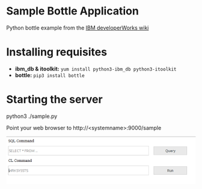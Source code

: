 # Sample Bottle Application 
Python bottle example from the [IBM developerWorks wiki](https://www.ibm.com/developerworks/community/wikis/home?lang=en#!/wiki/IBM%20i%20Technology%20Updates/page/Sample%20web%20application%20with%20Python)

# Installing requisites
 - **ibm_db & itoolkit:** `yum install python3-ibm_db python3-itoolkit`
 - **bottle:** `pip3 install bottle`

# Starting the server 
python3 ./sample.py

Point your web browser to http://&lt;systemname&gt;:9000/sample

![screen shot](./screenshot.png?raw=true)
